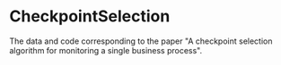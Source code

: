 # CheckpointSelection
The data and code corresponding to the paper "A checkpoint selection algorithm for monitoring a single business process".
